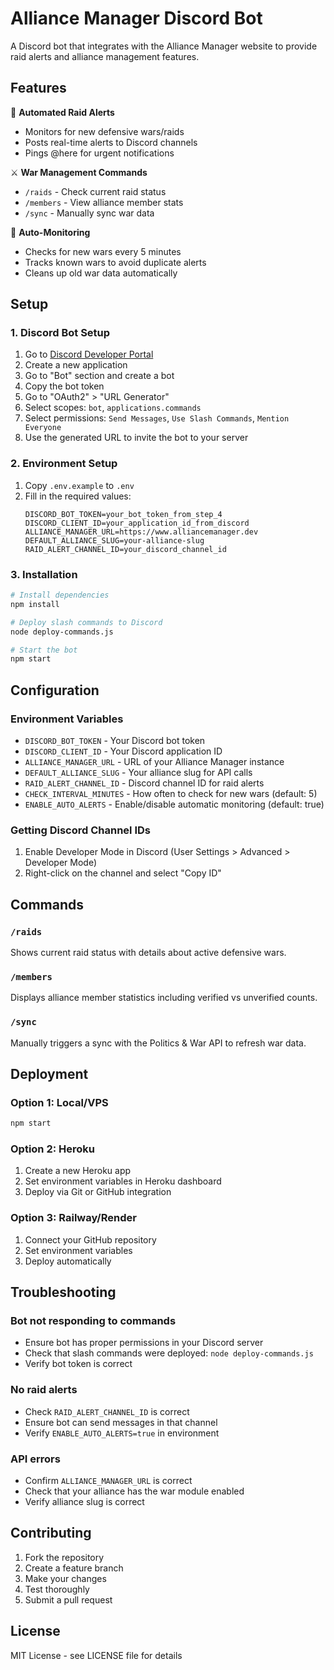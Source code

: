 # Alliance Manager Discord Bot

A Discord bot that integrates with the Alliance Manager website to provide raid alerts and alliance management features.

## Features

🚨 **Automated Raid Alerts**
- Monitors for new defensive wars/raids
- Posts real-time alerts to Discord channels
- Pings @here for urgent notifications

⚔️ **War Management Commands**
- `/raids` - Check current raid status
- `/members` - View alliance member stats  
- `/sync` - Manually sync war data

🔄 **Auto-Monitoring**
- Checks for new wars every 5 minutes
- Tracks known wars to avoid duplicate alerts
- Cleans up old war data automatically

## Setup

### 1. Discord Bot Setup
1. Go to [Discord Developer Portal](https://discord.com/developers/applications)
2. Create a new application
3. Go to "Bot" section and create a bot
4. Copy the bot token
5. Go to "OAuth2" > "URL Generator"
6. Select scopes: `bot`, `applications.commands`
7. Select permissions: `Send Messages`, `Use Slash Commands`, `Mention Everyone`
8. Use the generated URL to invite the bot to your server

### 2. Environment Setup
1. Copy `.env.example` to `.env`
2. Fill in the required values:
   ```env
   DISCORD_BOT_TOKEN=your_bot_token_from_step_4
   DISCORD_CLIENT_ID=your_application_id_from_discord
   ALLIANCE_MANAGER_URL=https://www.alliancemanager.dev
   DEFAULT_ALLIANCE_SLUG=your-alliance-slug
   RAID_ALERT_CHANNEL_ID=your_discord_channel_id
   ```

### 3. Installation
```bash
# Install dependencies
npm install

# Deploy slash commands to Discord
node deploy-commands.js

# Start the bot
npm start
```

## Configuration

### Environment Variables

- `DISCORD_BOT_TOKEN` - Your Discord bot token
- `DISCORD_CLIENT_ID` - Your Discord application ID
- `ALLIANCE_MANAGER_URL` - URL of your Alliance Manager instance
- `DEFAULT_ALLIANCE_SLUG` - Your alliance slug for API calls
- `RAID_ALERT_CHANNEL_ID` - Discord channel ID for raid alerts
- `CHECK_INTERVAL_MINUTES` - How often to check for new wars (default: 5)
- `ENABLE_AUTO_ALERTS` - Enable/disable automatic monitoring (default: true)

### Getting Discord Channel IDs
1. Enable Developer Mode in Discord (User Settings > Advanced > Developer Mode)
2. Right-click on the channel and select "Copy ID"

## Commands

### `/raids`
Shows current raid status with details about active defensive wars.

### `/members` 
Displays alliance member statistics including verified vs unverified counts.

### `/sync`
Manually triggers a sync with the Politics & War API to refresh war data.

## Deployment

### Option 1: Local/VPS
```bash
npm start
```

### Option 2: Heroku
1. Create a new Heroku app
2. Set environment variables in Heroku dashboard
3. Deploy via Git or GitHub integration

### Option 3: Railway/Render
1. Connect your GitHub repository
2. Set environment variables
3. Deploy automatically

## Troubleshooting

### Bot not responding to commands
- Ensure bot has proper permissions in your Discord server
- Check that slash commands were deployed: `node deploy-commands.js`
- Verify bot token is correct

### No raid alerts
- Check `RAID_ALERT_CHANNEL_ID` is correct
- Ensure bot can send messages in that channel
- Verify `ENABLE_AUTO_ALERTS=true` in environment

### API errors
- Confirm `ALLIANCE_MANAGER_URL` is correct
- Check that your alliance has the war module enabled
- Verify alliance slug is correct

## Contributing

1. Fork the repository
2. Create a feature branch
3. Make your changes
4. Test thoroughly
5. Submit a pull request

## License

MIT License - see LICENSE file for details
